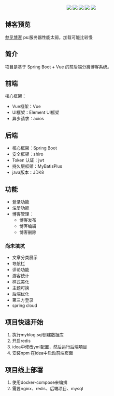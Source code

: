 <p align="center">
	<img src="https://img.shields.io/badge/JDK-1.8+-orange">
	<img src="https://img.shields.io/badge/SpringBoot-2.3.0.RELEASE-brightgreen">
	<img src="https://img.shields.io/badge/MyBatisPlus-3.3.2-red">
	<img src="https://img.shields.io/badge/Vue-2.6.12-brightgreen">
	<img src="https://img.shields.io/badge/license-MIT-blue">	
</p>

## 博客预览
[参见博客](39.98.113.38)
ps:服务器性能太弱，加载可能比较慢



## 简介

项目是基于 Spring Boot + Vue 的前后端分离博客系统。

## 前端

核心框架：
 - Vue框架：Vue
 - UI框架：Element UI框架
 - 异步请求：axios

## 后端

- 核心框架：Spring Boot
- 安全框架：shiro
- Token 认证：jwt
- 持久层框架：MyBatisPlus
- java版本：JDK8


## 功能

- 登录功能
- 注册功能
- 博客管理：
    - 博客发布
    - 博客编辑
    - 博客删除
    
    
### 尚未填坑
- 文章分类展示
- 导航栏
- 评论功能
- 游客统计
- 样式美化
- 主题可换
- 后端优化
- 第三方登录
- spring cloud

## 项目快速开始
1. 执行myblog.sql创建数据库 
2. 开启redis
3. idea中修改yml配置，然后运行后端项目
4. 安装npm 在idea中启动前端页面


## 项目线上部署
1. 使用docker-compose来编排 
2. 需要nginx、redis、后端项目、mysql
